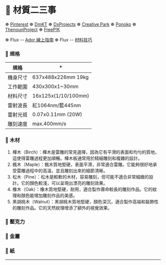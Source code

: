 # 🎡 材質二三事

☸ [Pinterest](https://www.pinterest.com/xuanenke/laser-cutting-ideas/)
☸ [DmKT](https://dmkt.io/zh-TW)
☸ [DxProjects](https://dxfprojects.com/)
☸ [Creative Park](https://creativepark.canon/sc/index.html)
☸ [Ponoko](https://www.ponoko.com/blog/design-ideas/laser-cutter-projects-ideas/)
☸ [ThenounProject](https://thenounproject.com/)
☸ [FreeP!K](https://www.freepik.com/)

☸ Flux -- [Ador 線上指南](https://support.flux3dp.com/hc/zh-tw/categories/7104732498447-Ador-%E7%B7%9A%E4%B8%8A%E6%8C%87%E5%8D%97)
☸ Flux -- [材料技巧](https://support.flux3dp.com/hc/zh-tw/sections/360000226195-%E6%9D%90%E6%96%99%E6%8A%80%E5%B7%A7)

### 🎡 規格
| 規格 | * |
| ------- | ---------------------------- |
| 機身尺寸 | 637x488x226mm 19kg |
| 工作範圍 | 430x300x1~30mm |
| 材料尺寸 | 16x125x(1/10/100mm) |
| 雷射波長 | 紅1064nm/藍445nm |
| 雷射光斑 | 0.07x0.11mm (20W) |
| 雕刻速度 | max.400mm/s |

### 🎡 木材
1. 樺木（Birch）：樺木是雷雕的常見選擇，因為它有平滑的表面和均勻的質地，這使得雷雕過程更加順暢。樺木板通常用於精細雕刻和複雜的設計。
2. 楓木（Maple）：楓木質地堅硬，表面平滑，非常適合雷雕。它能夠很好地承受雷雕過程中的高溫，並且雕刻出來的細節清晰。
3. 松木（Pine）：松木是較軟的木材，容易雕刻，但可能不適合非常細緻的設計。它的顏色較淺，可以呈現出漂亮的雕刻效果。
4. 橡木（Oak）：橡木質地堅硬，耐用，適合製作壽命較長的雕刻作品。它的紋理和顏色能增加雕刻作品的美感。
5. 黑胡桃木（Walnut）：黑胡桃木質地堅硬，顏色深沉，適合製作高端和裝飾性的雕刻作品。它的天然紋理增添了額外的視覺效果。

### 🎡 壓克力

### 🎡 金屬

### 🎡 紙

***
